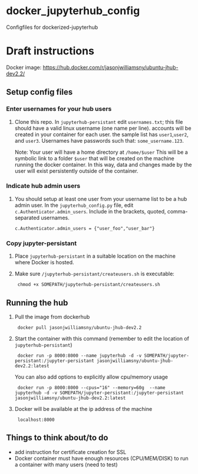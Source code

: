 # docker_jupyterhub_config
Configfiles for dockerized-jupyterhub

# Draft instructions

Docker image: https://hub.docker.com/r/jasonjwilliamsny/ubuntu-jhub-dev2.2/

## Setup config files

### Enter usernames for your hub users

1. Clone this repo.
   In `jupyterhub-persistant` edit `usernames.txt`; this file
   should have a valid linux username (one name per line).
   accounts will be created in your container for each user.
   the sample list has `user1`,`user2`, and `user3`. Usernames
   have passwords such that: `some_username.123`.

   Note: Your user will have a home directory at `/home/$user`
   This will be a symbolic link to a folder `$user` that will
   be created on the machine running the docker container.
   In this way, data and changes made by the user will exist
   persistently outside of the container.

### Indicate hub admin users

1. You should setup at least one user from your username list
   to be a hub admin user. In the `jupyterhub_config.py` file,
   edit `c.Authenticator.admin_users`. Include in the brackets,
   quoted, comma-separated usernames.

       c.Authenticator.admin_users = {"user_foo","user_bar"}

### Copy jupyter-persistant
1. Place `jupyterhub-persistant` in a suitable location on the
   machine where Docker is hosted.
2. Make sure `/jupyterhub-persistant/createusers.sh` is executable:

        chmod +x SOMEPATH/jupyterhub-persistant/createusers.sh


## Running the hub

1. Pull the image from dockerhub

        docker pull jasonjwilliamsny/ubuntu-jhub-dev2.2

2. Start the container with this command (remember to edit the location of `jupyterhub-persistant`)

        docker run -p 8000:8000 --name jupyterhub -d -v SOMEPATH/jupyter-persistant:/jupyter-persistant jasonjwilliamsny/ubuntu-jhub-dev2.2:latest

    You can also add options to explicitly allow cpu/memory usage

        docker run -p 8000:8000 --cpus="16" --memory=60g  --name jupyterhub -d -v SOMEPATH/jupyter-persistant:/jupyter-persistant jasonjwilliamsny/ubuntu-jhub-dev2.2:latest

3. Docker will be available at the ip address of the machine

        localhost:8000

## Things to think about/to do

- add instruction for certificate creation for SSL
- Docker container must have enough resources (CPU/MEM/DISK) to run a container
  with many users (need to test)
